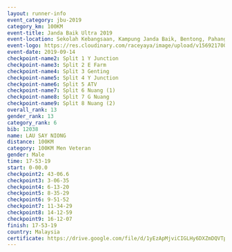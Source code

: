 ```yaml
---
layout: runner-info 
event_category: jbu-2019 
category_km: 100KM 
event-title: Janda Baik Ultra 2019  
event-location: Sekolah Kebangsaan, Kampung Janda Baik, Bentong, Pahang, Malaysia 
event-logo: https://res.cloudinary.com/raceyaya/image/upload/v1569217009/logo/janda-baik_vch1pc.jpg 
event-date: 2019-09-14 
checkpoint-name2: Split 1 Y Junction 
checkpoint-name3: Split 2 E Farm 
checkpoint-name4: Split 3 Genting 
checkpoint-name5: Split 4 Y Junction 
checkpoint-name6: Split 5 ATV 
checkpoint-name7: Split 6 Nuang (1) 
checkpoint-name8: Split 7 G Nuang 
checkpoint-name9: Split 8 Nuang (2) 
overall_rank: 13
gender_rank: 13
category_rank: 6
bib: 12038
name: LAU SAY NIONG
distance: 100KM
category: 100KM Men Veteran
gender: Male
time: 17-53-19
start: 0-00.0
checkpoint2: 43-06.6
checkpoint3: 3-06-35
checkpoint4: 6-13-20
checkpoint5: 8-35-29
checkpoint6: 9-51-52
checkpoint7: 11-34-29
checkpoint8: 14-12-59
checkpoint9: 16-12-07
finish: 17-53-19
country: Malaysia
certificate: https://drive.google.com/file/d/1yEzApMjviCIGLHy6DXZmDQVTpFQ6tdqT/view?usp=sharing
---
```

